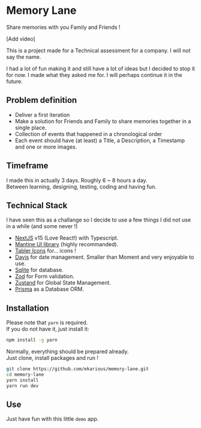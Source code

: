 # Memory Lane

Share memories with you Family and Friends !

[Add video]

This is a project made for a Technical assessment for a company. I will not say the name.

I had a lot of fun making it and still have a lot of ideas but I decided to stop it for now. I made what they asked me for. I will perhaps continue it in the future.

## Problem definition

- Deliver a first iteration
- Make a solution for Friends and Family to share memories together in a single place.
- Collection of events that happened in a chronological order
- Each event should have (at least) a Title, a Description, a Timestamp and one or more images.

## Timeframe

I made this in actually 3 days. Roughly 6 ~ 8 hours a day.  
Between learning, designing, testing, coding and having fun.

## Technical Stack 

I have seen this as a challange so I decide to use a few things I did not use in a while (and some never !)

- [NextJS](https://nextjs.org) v15 (Love React!) with Typescript.
- [Mantine UI library](https://mantine.dev/) (highly recommanded).
- [Tabler Icons](https://tabler.io/icons) for... icons !
- [Dayjs](https://day.js.org/) for date management. Smaller than Moment and very enjoyable to use.
- [Sqlite](https://www.sqlite.org/index.html) for database.
- [Zod](https://zod.dev/) for Form validation.
- [Zustand](https://zustand.docs.pmnd.rs/) for Global State Management.
- [Prisma](https://www.prisma.io) as a Database ORM.

## Installation

Please note that `yarn` is required.  
If you do not have it, just install it:

```bash
npm install -g yarn
```

Normally, everything should be prepared already.  
Just clone, install packages and run !

```bash
git clone https://github.com/ekarious/memory-lane.git
cd memory-lane
yarn install
yarn run dev
```

## Use

Just have fun with this little `demo` app.
